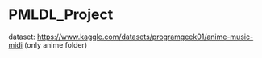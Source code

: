 # PMLDL_Project

dataset: https://www.kaggle.com/datasets/programgeek01/anime-music-midi (only anime folder)